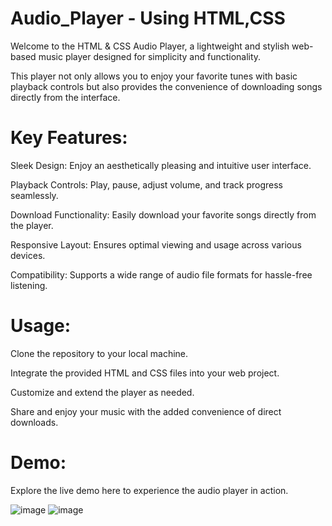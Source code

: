 # Audio_Player - Using HTML,CSS
Welcome to the HTML & CSS Audio Player, a lightweight and stylish web-based music player designed for simplicity and functionality. 

This player not only allows you to enjoy your favorite tunes with basic playback controls but also provides the convenience of downloading songs directly from the interface.

# Key Features:

Sleek Design: Enjoy an aesthetically pleasing and intuitive user interface.

Playback Controls: Play, pause, adjust volume, and track progress seamlessly.

Download Functionality: Easily download your favorite songs directly from the player.

Responsive Layout: Ensures optimal viewing and usage across various devices.

Compatibility: Supports a wide range of audio file formats for hassle-free listening.


# Usage:

Clone the repository to your local machine.

Integrate the provided HTML and CSS files into your web project.

Customize and extend the player as needed.

Share and enjoy your music with the added convenience of direct downloads.

# Demo:
Explore the live demo here to experience the audio player in action.

![image](https://github.com/ShaikSameehaTabassum/Audio_Player-Using-HTML-CSS/assets/83460032/87f7209e-9573-4b38-adf1-a31415196eb7)        ![image](https://github.com/ShaikSameehaTabassum/Audio_Player-Using-HTML-CSS/assets/83460032/81103546-4457-417d-87e7-421d35d52bba)







